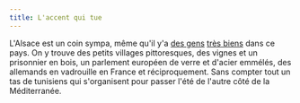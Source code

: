 ```yaml
---
title: L'accent qui tue
---
```


L'Alsace est un coin sympa, même qu'il y'a [des
gens](http://dailydjam.free.fr) [très biens](http://inesfeelings.free.fr) dans
ce pays. On y trouve des petits villages pittoresques, des vignes et un
prisonnier en bois, un parlement européen de verre et d'acier emmélés, des
allemands en vadrouille en France et réciproquement. Sans compter tout un tas
de tunisiens qui s'organisent pour passer l'été de l'autre côté de la
Méditerranée.

